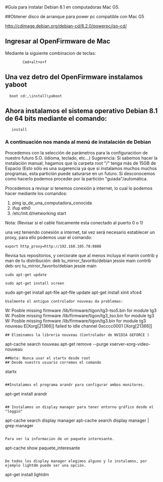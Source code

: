 #Guía para instalar Debian 8.1 en computadoras Mac G5.

##Obtener disco de arranque para power pc compatible con Mac G5

http://cdimage.debian.org/debian-cd/8.2.0/powerpc/iso-cd/

## Ingresar al OpenFirmware de Mac
Mediante la siguiente combinacion de teclas:
~~~
		Cmd+alt+o+f
~~~

## Una vez detro del OpenFirmware instalamos yaboot 
      boot cd:,\install\yaboot

## Ahora instalamos el sistema operativo Debian 8.1 de 64 bits mediante el comando:
       install

### A continuación nos manda al menú de instalación de Debian 
Procedemos con la selección de parámetros para la configuracióon de nuestro futuro S.O. (idioma, teclado, etc...) 
Sugerencia: Si sabemos hacer la instalación manual, hagamos que la carpeta root "/" tenga más de 15GB de Espacio (Esto
sólo es una sugerencia ya que si instalamos muchos muchos programas, esta partición puede saturarse en un futuro. 
Si desconocemos como hacerlo podemos proceder por la partición "guiada"/automática.

Procedemos a revisar si tenemos conexión a internet, lo cual lo podemos hacer mediante los comandos:
1. ping ip_de_una_computadora_conocida
2. ifup eth0
3. /etc/init.d/networking start

Nota: (Revisar si el cable físicamente esta conectado al puerto 0 o 1)

una vez teniendo conexión a internet, tal vez será necesario establecer un proxy, para ello podemos usar el comando:
~~~
export http_proxy=http://192.168.105.78:8888
~~~

Revisa tus repositorios, y cerciorate que al menos incluya el manin contrib y man de tu distribución:
deb tu_mirror_favorito/debian jessie main contrib
deb-src tu_mirror_favorito/debian jessie main

~~~
sudo apt-get update
~~~
~~~
sudo apt-get install screen
~~~
sudo apt-get install apt-file 
apt-file update
apt-get install xinit xfce4
~~~
Usalmente el antiguo controlador nouveau da problemas: 
~~~
W: Posble missing firmware /lib/firmware/tigon/tg3-tso5.bin for module tg3
W: Posble missing firmware /lib/firmware/tigon/tg3_tso.bin for module tg3
W: Posble missing firmware /lib/firmware/tigon/tg3.bin for module tg3
nouveau E[Xorg[21366]] failed to idle channel 0xcccc0001 [Xorg[21366]]
~~~
## Eliminamos la libreria nouveau (Controlador de NVIDIA GEFORCE )
~~~
apt-cache search nouveau
apt-get remove --purge  xserver-xorg-video-nouveau
~~~
##Nota: Nunca usar el startx desde root
## Desde nuestro usuario corremos el comando

~~~
startx 
~~~

##Instalamos el programa arandr para configurar ambos monitores.

~~~
apt-get install arandr
~~~

## Instalamos un display manager para tener entorno gráfico desde el "loggin"

~~~
apt-cache search display manager
apt-cache search display manager |  grep manager
~~~

Para ver la informacion de un paquete interesante.

~~~    
apt-cache show paquete_interesante 
~~~

De todos los display manager elegimos alguno y lo instalamos, por ejemplo lightdm puede ser una opción.

~~~
apt-get install lightdm
~~~
